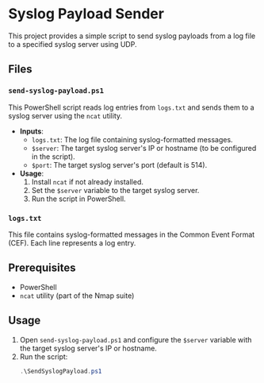 # Syslog Payload Sender

This project provides a simple script to send syslog payloads from a log file to a specified syslog server using UDP.

## Files

### `send-syslog-payload.ps1`
This PowerShell script reads log entries from `logs.txt` and sends them to a syslog server using the `ncat` utility.

- **Inputs**:
  - `logs.txt`: The log file containing syslog-formatted messages.
  - `$server`: The target syslog server's IP or hostname (to be configured in the script).
  - `$port`: The target syslog server's port (default is 514).
- **Usage**:
  1. Install `ncat` if not already installed.
  2. Set the `$server` variable to the target syslog server.
  3. Run the script in PowerShell.

### `logs.txt`
This file contains syslog-formatted messages in the Common Event Format (CEF). Each line represents a log entry.

## Prerequisites

- PowerShell
- `ncat` utility (part of the Nmap suite)

## Usage

1. Open `send-syslog-payload.ps1` and configure the `$server` variable with the target syslog server's IP or hostname.
2. Run the script:
   ```powershell
   .\SendSyslogPayload.ps1
   ```